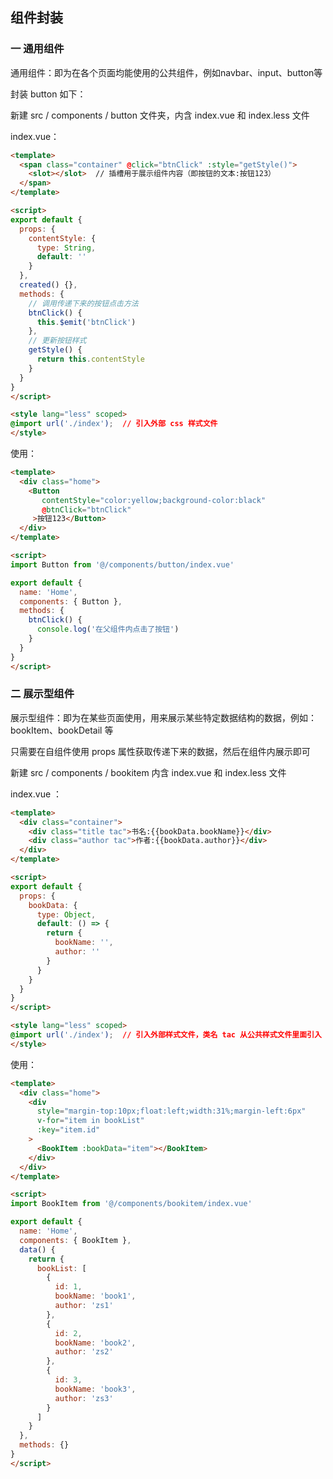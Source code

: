 ## 组件封装

### 一 通用组件

通用组件：即为在各个页面均能使用的公共组件，例如navbar、input、button等

封装 button 如下：

新建 src / components / button 文件夹，内含 index.vue 和 index.less 文件

index.vue：

```html
<template>
  <span class="container" @click="btnClick" :style="getStyle()">
    <slot></slot>  // 插槽用于展示组件内容（即按钮的文本:按钮123）
  </span>
</template>

<script>
export default {
  props: {
    contentStyle: {
      type: String,
      default: ''
    }
  },
  created() {},
  methods: {
    // 调用传递下来的按钮点击方法
    btnClick() {
      this.$emit('btnClick')
    },
    // 更新按钮样式
    getStyle() {
      return this.contentStyle
    }
  }
}
</script>

<style lang="less" scoped>
@import url('./index');  // 引入外部 css 样式文件
</style>
```

使用：

```html
<template>
  <div class="home">
    <Button 
       contentStyle="color:yellow;background-color:black" 
       @btnClick="btnClick"
     >按钮123</Button>
  </div>
</template>

<script>
import Button from '@/components/button/index.vue'

export default {
  name: 'Home',
  components: { Button },
  methods: {
    btnClick() {
      console.log('在父组件内点击了按钮')
    }
  }
}
</script>
```

### 二 展示型组件

展示型组件：即为在某些页面使用，用来展示某些特定数据结构的数据，例如：bookItem、bookDetail 等

只需要在自组件使用 props 属性获取传递下来的数据，然后在组件内展示即可

新建 src / components / bookitem 内含 index.vue 和 index.less 文件

index.vue ：

```html
<template>
  <div class="container">
    <div class="title tac">书名:{{bookData.bookName}}</div>
    <div class="author tac">作者:{{bookData.author}}</div>
  </div>
</template>

<script>
export default {
  props: {
    bookData: {
      type: Object,
      default: () => {
        return {
          bookName: '',
          author: ''
        }
      }
    }
  }
}
</script>

<style lang="less" scoped>
@import url('./index');  // 引入外部样式文件，类名 tac 从公共样式文件里面引入
</style>
```

使用：

```html
<template>
  <div class="home">
    <div
      style="margin-top:10px;float:left;width:31%;margin-left:6px"
      v-for="item in bookList"
      :key="item.id"
    >
      <BookItem :bookData="item"></BookItem>
    </div>
  </div>
</template>

<script>
import BookItem from '@/components/bookitem/index.vue'

export default {
  name: 'Home',
  components: { BookItem },
  data() {
    return {
      bookList: [
        {
          id: 1,
          bookName: 'book1',
          author: 'zs1'
        },
        {
          id: 2,
          bookName: 'book2',
          author: 'zs2'
        },
        {
          id: 3,
          bookName: 'book3',
          author: 'zs3'
        }
      ]
    }
  },
  methods: {}
}
</script>
```

